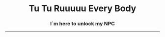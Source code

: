 <h1 align="center">Tu Tu Ruuuuu Every Body</h1>
<h3 align="center">I`m here to unlock my NPC</h3>
<hr>
<br>
<p></p>
